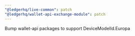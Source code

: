 ```yaml
---
"@ledgerhq/live-common": patch
"@ledgerhq/wallet-api-exchange-module": patch
---
```


Bump wallet-api packages to support DeviceModelId.Europa
